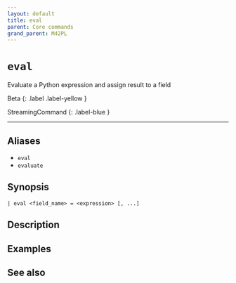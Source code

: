 ```yaml
---
layout: default
title: eval
parent: Core commands
grand_parent: M42PL
---
```


# `eval`

Evaluate a Python expression and assign result to a field

Beta
{: .label .label-yellow }

StreamingCommand
{: .label-blue }

---



## Aliases

* `eval`
* `evaluate`


## Synopsis

```shell
| eval <field_name> = <expression> [, ...]
```


## Description

## Examples

## See also

